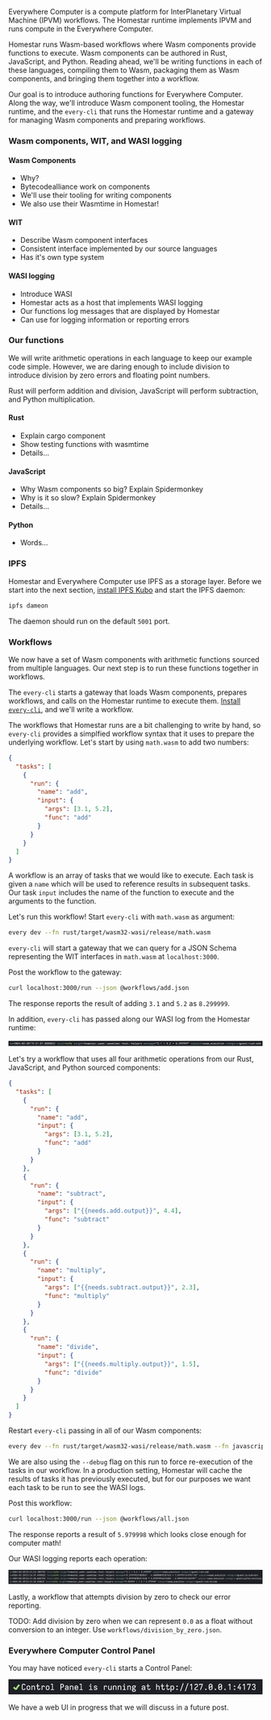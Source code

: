 Everywhere Computer is a compute platform for InterPlanetary Virtual Machine (IPVM) workflows. The Homestar runtime implements IPVM and runs compute in the Everywhere Computer.

Homestar runs Wasm-based workflows where Wasm components provide functions to execute. Wasm components can be authored in Rust, JavaScript, and Python. Reading ahead, we'll be writing functions in each of these languages, compiling them to Wasm, packaging them as Wasm components, and bringing them together into a workflow.

Our goal is to introduce authoring functions for Everywhere Computer. Along the way, we'll introduce Wasm component tooling, the Homestar runtime, and the `every-cli` that runs the Homestar runtime and a gateway for managing Wasm components and preparing workflows.

### Wasm components, WIT, and WASI logging

#### Wasm Components

- Why?
- Bytecodealliance work on components
- We'll use their tooling for writing components
- We also use their Wasmtime in Homestar!

#### WIT

- Describe Wasm component interfaces
- Consistent interface implemented by our source languages
- Has it's own type system

#### WASI logging

- Introduce WASI
- Homestar acts as a host that implements WASI logging
- Our functions log messages that are displayed by Homestar
- Can use for logging information or reporting errors

### Our functions

We will write arithmetic operations in each language to keep our example code simple. However, we are daring enough to include division to introduce division by zero errors and floating point numbers.

Rust will perform addition and division, JavaScript will perform subtraction, and Python multiplication.

#### Rust

- Explain cargo component
- Show testing functions with wasmtime
- Details...

#### JavaScript

- Why Wasm components so big? Explain Spidermonkey
- Why is it so slow? Explain Spidermonkey
- Details...

#### Python

- Words...

### IPFS

Homestar and Everywhere Computer use IPFS as a storage layer. Before we start into the next section, [install IPFS Kubo][install-ipfs] and start the IPFS daemon:

```sh
ipfs dameon
```

The daemon should run on the default `5001` port.

### Workflows

We now have a set of Wasm components with arithmetic functions sourced from multiple languages. Our next step is to run these functions together in workflows.

The `every-cli` starts a gateway that loads Wasm components, prepares workflows, and calls on the Homestar runtime to execute them. [Install `every-cli`][install-every-cli], and we'll write a workflow.

The workflows that Homestar runs are a bit challenging to write by hand, so `every-cli` provides a simplfied workflow syntax that it uses to prepare the underlying workflow. Let's start by using `math.wasm` to add two numbers:

```json
{
  "tasks": [
    {
      "run": {
        "name": "add",
        "input": {
          "args": [3.1, 5.2],
          "func": "add"
        }
      }
    }
  ]
}
```

A workflow is an array of tasks that we would like to execute. Each task is given a `name` which will be used to reference results in subsequent tasks. Our task `input` includes the name of the function to execute and the arguments to the function.

Let's run this workflow! Start `every-cli` with `math.wasm` as argument:

```sh
every dev --fn rust/target/wasm32-wasi/release/math.wasm
```

`every-cli` will start a gateway that we can query for a JSON Schema representing the WIT interfaces in `math.wasm` at `localhost:3000`.

Post the workflow to the gateway:

```sh
curl localhost:3000/run --json @workflows/add.json
```

The response reports the result of adding `3.1` and `5.2` as `8.299999`.

In addition, `every-cli` has passed along our WASI log from the Homestar runtime:

![add-logs](assets/add.png)

Let's try a workflow that uses all four arithmetic operations from our Rust, JavaScript, and Python sourced components:

```json
{
  "tasks": [
    {
      "run": {
        "name": "add",
        "input": {
          "args": [3.1, 5.2],
          "func": "add"
        }
      }
    },
    {
      "run": {
        "name": "subtract",
        "input": {
          "args": ["{{needs.add.output}}", 4.4],
          "func": "subtract"
        }
      }
    },
    {
      "run": {
        "name": "multiply",
        "input": {
          "args": ["{{needs.subtract.output}}", 2.3],
          "func": "multiply"
        }
      }
    },
    {
      "run": {
        "name": "divide",
        "input": {
          "args": ["{{needs.multiply.output}}", 1.5],
          "func": "divide"
        }
      }
    }
  ]
}
```

Restart `every-cli` passing in all of our Wasm components:

```sh
every dev --fn rust/target/wasm32-wasi/release/math.wasm --fn javascript/output/subtract.wasm --fn python/output/multiply.wasm --debug
```

We are also using the `--debug` flag on this run to force re-execution of the tasks in our workflow. In a production setting, Homestar will cache the results of tasks it has previously executed, but for our purposes we want each task to be run to see the WASI logs.

Post this workflow:

```sh
curl localhost:3000/run --json @workflows/all.json
```

The response reports a result of `5.979998` which looks close enough for computer math!

Our WASI logging reports each operation:

![all-logs](assets/all.png)

Lastly, a workflow that attempts division by zero to check our error reporting.

TODO: Add division by zero when we can represent `0.0` as a float without conversion to an integer. Use `workflows/division_by_zero.json`.

### Everywhere Computer Control Panel

You may have noticed `every-cli` starts a Control Panel:

![control-panel](assets/control-panel.png)

We have a web UI in progress that we will discuss in a future post.

[install-every-cli]: https://www.npmjs.com/package/@everywhere-computer/every-cli
[install-ipfs]: https://docs.ipfs.tech/install/command-line/#install-official-binary-distributions
